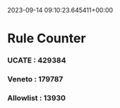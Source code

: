 2023-09-14 09:10:23.645411+00:00
# Rule Counter 
 ### UCATE : 429384

 ### Veneto : 179787

 ### Allowlist : 13930